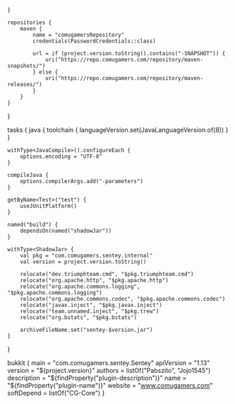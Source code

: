     }

    repositories {
        maven {
            name = "comugamersRepository"
            credentials(PasswordCredentials::class)

            url = if (project.version.toString().contains("-SNAPSHOT")) {
                uri("https://repo.comugamers.com/repository/maven-snapshots/")
            } else {
                uri("https://repo.comugamers.com/repository/maven-releases/")
            }
        }
    }
}

tasks {
    java {
        toolchain {
            languageVersion.set(JavaLanguageVersion.of(8))
        }
    }

    withType<JavaCompile>().configureEach {
        options.encoding = "UTF-8"
    }

    compileJava {
        options.compilerArgs.add("-parameters")
    }

    getByName<Test>("test") {
        useJUnitPlatform()
    }

    named("build") {
        dependsOn(named("shadowJar"))
    }

    withType<ShadowJar> {
        val pkg = "com.comugamers.sentey.internal"
        val version = project.version.toString()

        relocate("dev.triumphteam.cmd", "$pkg.triumphteam.cmd")
        relocate("org.apache.http", "$pkg.apache.http")
        relocate("org.apache.commons.logging", "$pkg.apache.commons.logging")
        relocate("org.apache.commons.codec", "$pkg.apache.commons.codec")
        relocate("javax.inject", "$pkg.javax.inject")
        relocate("team.unnamed.inject", "$pkg.trew")
        relocate("org.bstats", "$pkg.bstats")

        archiveFileName.set("sentey-$version.jar")
    }
}

bukkit {
    main = "com.comugamers.sentey.Sentey"
    apiVersion = "1.13"
    version = "${project.version}"
    authors = listOf("Pabszito", "Jojo1545")
    description = "${findProperty("plugin-description")}"
    name = "${findProperty("plugin-name")}"
    website = "www.comugamers.com"
    softDepend = listOf("CG-Core")
}
